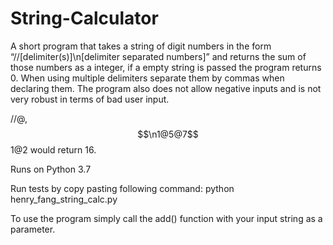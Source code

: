 # String-Calculator
A short program that takes a string of digit numbers in the form “//[delimiter(s)]\n[delimiter separated numbers]” and returns the sum of those numbers as a integer, if a empty string is passed the program returns 0. When using multiple delimiters separate them by commas when declaring them. The program also does not allow negative inputs and is not very robust in terms of bad user input.

//@,$$\n1@5@7$$1@2 would return 16. 

Runs on Python 3.7 

Run tests by copy pasting following command: python henry_fang_string_calc.py

To use the program simply call the add() function with your input string as a parameter.
